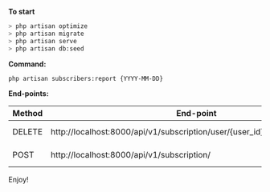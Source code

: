 <b>To start</b>
```bash
> php artisan optimize
> php artisan migrate
> php artisan serve
> php artisan db:seed
```

<b>Command:</b>

```bash
php artisan subscribers:report {YYYY-MM-DD}
```

<b>End-points:</b>

| Method    |  End-point | Fields  | Descripction |
| ------------ | ------------ | ------------ | ------------ |
| DELETE   | http://localhost:8000/api/v1/subscription/user/{user_id}/service/{service_id} |  - | Remove a subscriber. |
| POST | http://localhost:8000/api/v1/subscription/  | user_id service_id  | Add a subscriber |

<p>Enjoy!</p>
